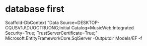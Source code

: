 # database first 
Scaffold-DbContext "Data Source=DESKTOP-CQUSV1J\DUOCTRUONG;Initial Catalog=MusicWeb;Integrated Security=True; TrustServerCertificate=True;" Microsoft.EntityFrameworkCore.SqlServer -Outputdir Models/EF -f
